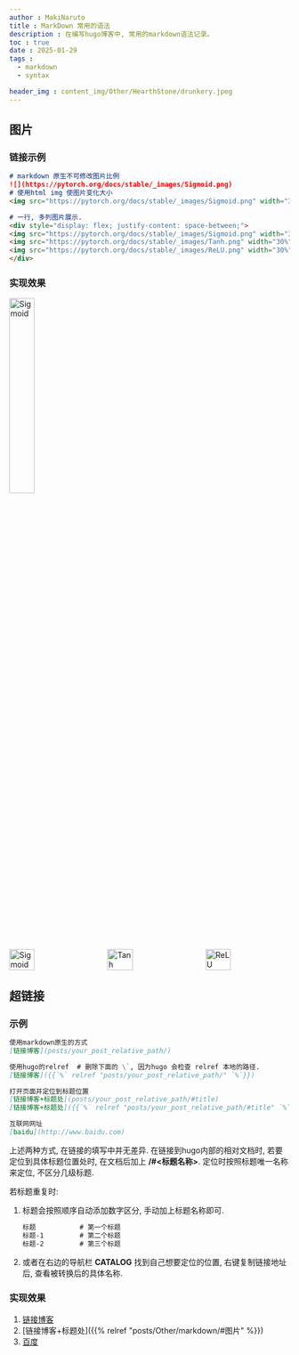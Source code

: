 ```yaml
---
author : MakiNaruto
title : MarkDown 常用的语法
description : 在编写hugo博客中, 常用的markdown语法记录。
toc : true
date : 2025-01-29
tags : 
  - markdown
  - syntax

header_img : content_img/Other/HearthStone/drunkery.jpeg
---
```



## 图片
### 链接示例
```markdown
# markdown 原生不可修改图片比例
![](https://pytorch.org/docs/stable/_images/Sigmoid.png)
# 使用html img 使图片变化大小
<img src="https://pytorch.org/docs/stable/_images/Sigmoid.png" width="30%" title="Sigmoid">

# 一行, 多列图片展示.
<div style="display: flex; justify-content: space-between;">
<img src="https://pytorch.org/docs/stable/_images/Sigmoid.png" width="30%" title="Sigmoid">
<img src="https://pytorch.org/docs/stable/_images/Tanh.png" width="30%" title="Tanh">
<img src="https://pytorch.org/docs/stable/_images/ReLU.png" width="30%" title="ReLU">
</div>
```



### 实现效果
<img src="https://pytorch.org/docs/stable/_images/Sigmoid.png" width="30%" title="Sigmoid">


<div style="display: flex; justify-content: space-between;">
<img src="https://pytorch.org/docs/stable/_images/Sigmoid.png" width="30%" title="Sigmoid">
<img src="https://pytorch.org/docs/stable/_images/Tanh.png" width="30%" title="Tanh">
<img src="https://pytorch.org/docs/stable/_images/ReLU.png" width="30%" title="ReLU">
</div>


## 超链接
### 示例

```markdown
使用markdown原生的方式
[链接博客](posts/your_post_relative_path/)

使用hugo的relref  # 删除下面的 \`, 因为hugo 会检查 relref 本地的路径.
[链接博客]({{`%` relref "posts/your_post_relative_path/" `%`}})

打开页面并定位到标题位置
[链接博客+标题处](posts/your_post_relative_path/#title)
[链接博客+标题处]({{`%` relref "posts/your_post_relative_path/#title" `%`}})

互联网网址
[baidu](http://www.baidu.com)
```

上述两种方式, 在链接的填写中并无差异. 在链接到hugo内部的相对文档时, 若要定位到具体标题位置处时, 在文档后加上 <b>/#<标题名称></b>.
定位时按照标题唯一名称来定位, 不区分几级标题. <br>

若标题重复时:
1. 标题会按照顺序自动添加数字区分, 手动加上标题名称即可.
    ```markdown
    标题           # 第一个标题
    标题-1         # 第二个标题
    标题-2         # 第三个标题
    ```
2. 或者在右边的导航栏 <b>CATALOG</b> 找到自己想要定位的位置, 右键复制链接地址后, 查看被转换后的具体名称.

### 实现效果
1. [链接博客](posts/nlp/cs224n-01/)
2. [链接博客+标题处]({{% relref "posts/Other/markdown/#图片" %}})
3. [百度](http://www.baidu.com)
